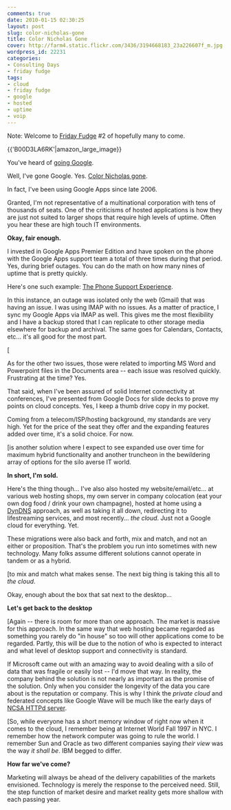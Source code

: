 ```yaml
---
comments: true
date: 2010-01-15 02:30:25
layout: post
slug: color-nicholas-gone
title: Color Nicholas Gone
cover: http://farm4.static.flickr.com/3436/3194668183_23a226607f_m.jpg
wordpress_id: 22231
categories:
- Consulting Days
- friday fudge
tags:
- cloud
- friday fudge
- google
- hosted
- uptime
- voip
---
```


Note: Welcome to [Friday Fudge](http://fudge.org/tag/friday-fudge/) #2 of hopefully many to come.

<div>
{{'B00D3LA6RK'|amazon_large_image}}
</div>

You've heard of [going Google](http://googleblog.blogspot.com/2009/08/going-google-with-google-apps.html).




Well, I've gone Google.  Yes.  [Color Nicholas gone](http://www.imdb.com/title/tt0088001/).




In fact, I've been using Google Apps since late 2006.




Granted, I'm not representative of a multinational corporation with tens of thousands of seats.  One of the criticisms of hosted applications is how they are just not suited to larger shops that require high levels of uptime.  Often you hear these are high touch IT environments.




**Okay, fair enough.**




I invested in Google Apps Premier Edition and have spoken on the phone with the Google Apps support team a total of three times during that period.  Yes, during brief outages.  You can do the math on how many nines of uptime that is pretty quickly.




Here's one such example: [The Phone Support Experience](http://seesmic.tv/videos/FkX6hNfaWH).




In this instance, an outage was isolated only the web (Gmail) that was having an issue.  I was using IMAP with no issues.  As a matter of practice, I sync my Google Apps via IMAP as well.  This gives me the most flexibility and I have a backup stored that I can replicate to other storage media elsewhere for backup and archival.  The same goes for Calendars, Contacts, etc... it's all good for the most part.




[




As for the other two issues, those were related to importing MS Word and Powerpoint files in the Documents area -- each issue was resolved quickly.  Frustrating at the time?  Yes.




That said, when I've been assured of solid Internet connectivity at conferences, I've presented from Google Docs for slide decks to prove my points on cloud concepts. Yes, I keep a thumb drive copy in my pocket.




Coming from a telecom/ISP/hosting background, my standards are very high.  Yet for the price of the seat they offer and the expanding features added over time, it's a solid choice. For now.




[is another solution where I expect to see expanded use over time for maximum hybrid functionality and another truncheon in the bewildering array of options for the silo averse IT world.




**In short, I'm sold.**




Here's the thing though... I've also also hosted my website/email/etc... at various web hosting shops, my own server in company colocation (eat your own dog food / drink your own champagne), hosted at home using a [DynDNS](http://dyndns.org) approach, as well as taking it all down, redirecting it to lifestreaming services, and most recently... _the cloud_.  Just not a Google cloud for everything. Yet.




These migrations were also back and forth, mix and match, and not an either or proposition.  That's the problem you run into sometimes with new technology. Many folks assume different solutions cannot operate in tandem or as a hybrid.




[to mix and match what makes sense.  The next big thing is taking this all to _the cloud_.




Okay, enough about the box that sat next to the desktop...




**Let's get back to the desktop**




[Again -- there is room for more than one approach.  The market is massive for this approach.  In the same way that web hosting became regarded as something you rarely do "in house" so too will other applications come to be regarded.  Partly, this will be due to the notion of who is expected to interact and what level of desktop support and connectivity is standard.




If Microsoft came out with an amazing way to avoid dealing with a silo of data that was fragile or easily lost -- I'd move that way.  In reality, the company behind the solution is not nearly as important as the promise of the solution.  Only when you consider the longevity of the data you care about is the reputation or company.  This is why I think the _private cloud_ and federated concepts like Google Wave will be much like the early days of [NCSA HTTPd server](http://en.wikipedia.org/wiki/NCSA_HTTPd).




[So, while everyone has a short memory window of right now when it comes to the cloud, I remember being at Internet World Fall 1997 in NYC.  I remember how the network computer was going to rule the world. I remember Sun and Oracle as two different companies saying _their view_ was the way _it shall be_.  IBM begged to differ.




**How far we've come?**




Marketing will always be ahead of the delivery capabilities of the markets envisioned.  Technology is merely the response to the perceived need. Still, the step function of market desire and market reality gets more shallow with each passing year.
